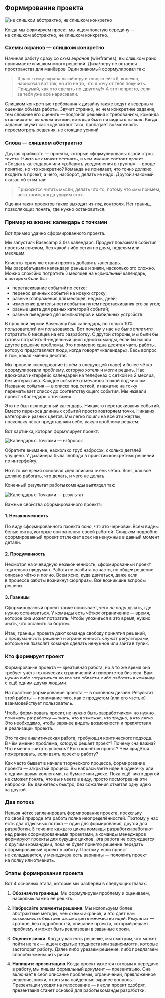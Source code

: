 ## Формирование проекта

![не слишком абстрактно, не слишком конкретно](https://basecamp.com/assets/books/shapeup/1.1/levels_of_abstraction-bf55d00941aad5a9c895d24dfefcde27572b8cf35d839155839af190f84ed815.jpg)

Когда мы формируем проект, мы ищем золотую середину — не слишком абстрактно, не слишком конкретно. 

### Схемы экранов — слишком конкретно

Начиная работу сразу со *схем экранов* (wireframes), вы слишком рано принимаете слишком много решений. Дизайнеру не остается пространства для манёвров. Один знакомый сформулировал так:

> Я даю схему экрана дизайнеру и говорю ей: «Я, конечно, нарисовал вот так, но это не то, что я хочу от тебя получить. Придумай, как это сделать по-другому!» А это непросто, если за тебя уже всё нарисовали.

Слишком конкретные требования к дизайну также ведут к неверным оценкам объёма работы. Звучит странно, но чем конкретнее задание, тем сложнее его оценить — подгоняя решения к требованиям, команда сталкивается со сложностями, которые были не видны в начале. Когда задание звучит как «сделай вот так», пропадает возможность пересмотреть решения, не стоящие усилий.

### Слова — слишком абстрактно

Другая крайность — проекты, которые сформулированы парой строк текста. Никто не сможет осознать, в чем именно состоит проект. «Создать календарь» или «добавить уведомления в группы» — вроде понятно, но что конкретно? Команда не понимает, что точно должно входить в проект, а чего, наоборот, делать не надо. Другой знакомый сказал об этом так:

> Приходится читать мысли, делать что-то, потому что «мы поймем, чего хотим, когда увидим это».

Оценки таких проектов также выходят из-под контроля. Нет границ, позволяющих понять, где нужно остановиться.

### Пример из жизни: календарь с точками

Вот пример удачно сформированного проекта.

Мы запустили Basecamp 3 без календаря. Продукт показывал события простым списком, без какой-либо сетки по дням, неделям или месяцам.

Клиенты сразу же стали просить добавить календарь. Мы разрабатывали календари раньше и знали, насколько это сложно. Можно спокойно потратить 6 месяцев на *нормальный* календарь, в котором были бы:

* перетаскивание событий по сетке;
* перенос длинных событий на новую строку;
* разные отображения для месяцев, недель, дней;
* изменение длительности события путем перетаскивания его за угол;
* разные цвета для разных категорий событий;
* разные поведения для компьютеров и мобильных устройств.

В прошлой версии Basecamp был календарь, но только 10% пользователей им пользовалось. Вот почему у нас не было *аппетита* потратить 6 месяцев на его разработку. С другой стороны, мы были бы готовы потратить 6-недельный цикл одной команды, если бы нашли другое решение проблемы. Это примерно одна десятая часть работы, которую представляют люди, когда говорят «календарь». Весь вопрос в том, какая именно десятая.

Мы провели исследование (о нём в следующей главе) и более чётко сформулировали проблему, которую хотели и могли решить. Нас вдохновил интерфейс календарей на телефонах с сеткой на 2 месяца, без интерактива. Каждое событие отмечается точкой под числом. Название события — в списке под сеткой, и нажатие на точку перематывает список до соответствующего события. Мы назвали проект «Календарь с точками».

Это не был полноценный календарь. Никакого перетаскивания событий. Вместо переноса длинных событий просто повторяем точки. Никаких категорий и разных цветов. Мы легко пошли на все эти жертвы, поскольку чётко представляли себе, какую проблему решаем.

Вот картинка, которая формулирует проект:

![Календарь с Точками — набросок](https://basecamp.com/assets/books/shapeup/1.1/calendar_sketch-355ff96889735772138625e1d56acdbc8740186af109b5383cc5954939349cb4.png)

Обратите внимание, насколько груб набросок, сколько деталей упущено. У дизайнера была свобода в принятии конкретных решений по интерфейсу.

Но в то же время основная идея описана очень чётко. Ясно, как всё должно работать, что делать, и чего не делать.

Конечный результат работы команды выглядел так:

![Календарь с Точками — результат](https://basecamp.com/assets/books/shapeup/1.1/calendar_screenshot-f8bcf5d1a0cd1642043ed106ac8b58db460e86acad341bde1a848f20fe1683a3.png)



Важные свойства сформированного проекта:

#### 1. Незаконченность

По виду сформированного проекта ясно, что это черновик. Всем видны белые пятна, которые они заполнят своей работой. Слишком подробно сформированный проект отвлекает всех на ненужные в данный момент детали.

#### 2. Продуманность

Несмотря на очевидную незаконченность, сформированный проект тщательно продуман. Работа не разбита на части, но общее решение описано чётко и полно. Всем ясно, куда двигаться, даже если в процессе работы возникнут сюрпризы. Все возникшие вопросы решены.

#### 3. Границы

Сформированный проект также описывает, чего *не надо* делать, где нужно остановиться. У команды есть чёткое ограничение — время, которое она может потратить. Чтобы уложиться в это время, нужно знать, что оставить за бортом.

Итак, границы проекта дают команде свободу принятия решений, а продуманность решения и ограниченность служат регуляторами, которые не позволят команде сделать ненужное или зайти в тупик.


### Кто формирует проект

Формирование проекта — креативная работа, но в то же время она требует учёта технических ограничений и приоритетов бизнеса. Вам нужно либо погрузиться во все эти области, либо работать в команде с ещё одним-двумя людьми.

На практике формирование проекта — в основном дизайн. Результат этой работы — понимание того, как с продуктом (или его частью) взаимодействует пользователь.

Чтобы формировать проект, не нужно быть разработчиком, но нужно понимать разработку — знать, что возможно, что трудно, а что легко. Это необходимо, чтобы заранее видеть возможности и препятствия в реализации проекта.

Это также аналитическая работа, требующая критического подхода. В чём именно проблема, которую решает проект? Почему она важна? Что именно считать успехом? Кого коснётся проект? Чем придётся пожертвовать, если взять проект в работу?

Как часто бывает в начале творческого процесса, формирование проекта — закрытый процесс. Вы набрасываете идеи в одиночку или с одним-двумя коллегами, на бумаге или доске. Пока ещё никто другой не сможет понять, что вы имеете в виду, просто посмотрев на эти наброски. Вы движетесь быстро, без сожаления отметая одну идею за другой.

### Два потока

Нельзя чётко запланировать формирование проекта, поскольку по своей природе эта работа полна неопределённостей. Поэтому у нас есть два отдельных потока — один для формирования, другой для разработки. В течение каждого цикла команды разработки работают над ранее сформированными проектами, а команды менеджеров формируют проекты для будущих циклов. Эта работа не обсуждается с другими командами, пока не будет принято решение передать сформированный проект в работу. Поэтому, если проект не складывается, у менеджера есть варианты — положить проект на полку или отменить.

### Этапы формирования проекта

Вот 4 основных этапа, которые мы разберём в следующих главах.

1. **Обозначьте границы**. Мы формулируем проблему и оцениваем, насколько важно её решить.

2. **Набросайте элементы решения**. Мы используем более абстрактные методы, чем схемы экранов, и это даёт нам возможность быстрее рассмотреть множество идей. Результат — краткое, без подробностей, описание проекта, который решает проблему и может быть реализован в заданные сроки.

3. **Оцените риски**. Когда у нас есть решение, мы смотрим, что может пойти не так — ищем скрытые трудности или зависимости, которые застопорят работу. Далее либо урезаем решение, либо предлагаем способы уменьшить риски.

4. **Напишите презентацию**. Когда проект кажется готовым к передаче в работу, мы пишем формальный документ — презентацию. Она включает в себя описание проблемы, ограничений, предложенное решение, риски, ответы на найденные заранее вопросы. Презентации уходят на голосование — и если проект одобрят, презентация станет основой для работы команды разработки.